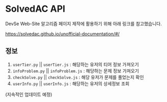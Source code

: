 # SolvedAC API

DevSe Web-Site 알고리즘 페이지 제작에 활용하기 위해 아래 링크를 참고했습니다.

https://solvedac.github.io/unofficial-documentation/#/

## 정보
1. `userTier.py` || `userTier.js` : 해당하는 유저의 티어 정보 가져오기
2. `infoProblem.py` || `infoProblem.js` : 해당하는 문제 정보 가져오기
3. `checkSolve.py` || `checkSolve.js` : 해당 유저가 문제를 풀었는지 확인
4. `userInfo.py` || `userInfo.js` : 해당하는 유저의 상세정보 조회

(지속적인 업데이트 예정)
